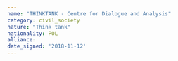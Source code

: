 ```yaml
---
name: "THINKTANK - Centre for Dialogue and Analysis"
category: civil_society
nature: "Think tank"
nationality: POL
alliance: 
date_signed: '2018-11-12'
---
```

    